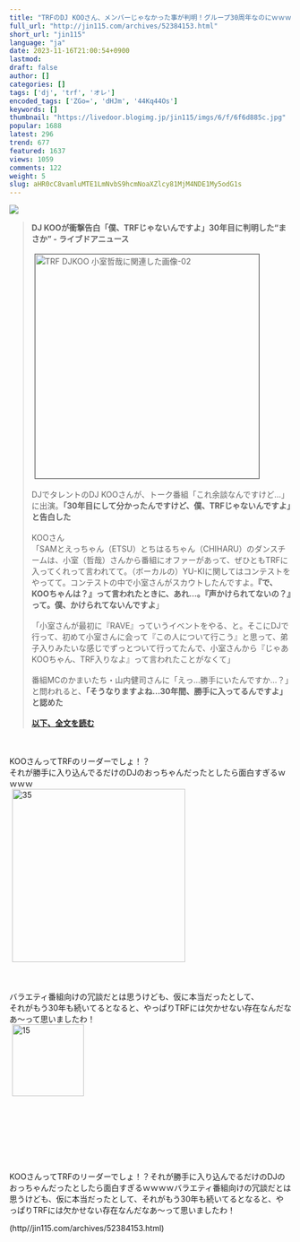 ```yaml
---
title: "TRFのDJ KOOさん、メンバーじゃなかった事が判明！グループ30周年なのにｗｗｗｗ "
full_url: "http://jin115.com/archives/52384153.html"
short_url: "jin115"
language: "ja"
date: 2023-11-16T21:00:54+0900
lastmod: 
draft: false
author: []
categories: []
tags: ['dj', 'trf', 'オレ']
encoded_tags: ['ZGo=', 'dHJm', '44Kq44Os']
keywords: []
thumbnail: "https://livedoor.blogimg.jp/jin115/imgs/6/f/6f6d885c.jpg"
popular: 1688
latest: 296
trend: 677
featured: 1637
views: 1059
comments: 122
weight: 5
slug: aHR0cC8vamluMTE1LmNvbS9hcmNoaXZlcy81MjM4NDE1My5odG1s
---
```


![](https://livedoor.blogimg.jp/jin115/imgs/6/f/6f6d885c.jpg)

<div><a name='more'></a> <blockquote><b>DJ KOOが衝撃告白「僕、TRFじゃないんですよ」30年目に判明した“まさか” - ライブドアニュース</b><br> <br> <img src='https//livedoor.blogimg.jp/jin115/imgs/1/5/15042318.png' width='400' border='1' hspace='5' class='pict' alt='TRF DJKOO 小室哲哉に関連した画像-02'><br> <br> DJでタレントのDJ KOOさんが、トーク番組「これ余談なんですけど…」に出演。<b>「30年目にして分かったんですけど、僕、TRFじゃないんですよ」と告白した</b><br> <br> KOOさん<br> 「SAMとえっちゃん（ETSU）とちはるちゃん（CHIHARU）のダンスチームは、小室（哲哉）さんから番組にオファーがあって、ぜひともTRFに入ってくれって言われてて。（ボーカルの）YU-KIに関してはコンテストをやってて。コンテストの中で小室さんがスカウトしたんですよ。<b>『で、KOOちゃんは？』って言われたときに、あれ…。『声かけられてないの？』って。僕、かけられてないんですよ</b>」<br> <br> 「小室さんが最初に『RAVE』っていうイベントをやる、と。そこにDJで行って、初めて小室さんに会って『この人について行こう』と思って、弟子入りみたいな感じでずっとついて行ってたんで、小室さんから『じゃあKOOちゃん、TRF入りなよ』って言われたことがなくて」<br> <br> 番組MCのかまいたち・山内健司さんに「えっ…勝手にいたんですか…？」と問われると、<b>「そうなりますよね…30年間、勝手に入ってるんですよ」と認めた</b><br> <br> <a href='https//news.livedoor.com/article/detail/25359246/' target='_blank'><b>以下、全文を読む</b></a></blockquote><br> <br> KOOさんってTRFのリーダーでしょ！？<br> それが勝手に入り込んでるだけのDJのおっちゃんだったとしたら面白すぎるｗｗｗｗ<br> <img src='https//livedoor.blogimg.jp/jin115/imgs/9/3/9308789f.gif' alt='35' width='309' border='0' hspace='5' class='pict'><br> <br> <br> <br> バラエティ番組向けの冗談だとは思うけども、仮に本当だったとして、<br> それがもう30年も続いてるとなると、やっぱりTRFには欠かせない存在なんだなあ〜って思いましたわ！<br> <img src='https//livedoor.blogimg.jp/jin115/imgs/9/4/94cd1dc7.gif' alt='15' width='128' border='0' hspace='5' class='pict'><br> <br> <br> <br> <br> <br> <br> <br> <p>KOOさんってTRFのリーダーでしょ！？それが勝手に入り込んでるだけのDJのおっちゃんだったとしたら面白すぎるｗｗｗｗバラエティ番組向けの冗談だとは思うけども、仮に本当だったとして、それがもう30年も続いてるとなると、やっぱりTRFには欠かせない存在なんだなあ〜って思いましたわ！</p></div>

(http//jin115.com/archives/52384153.html)
